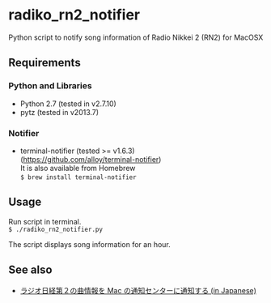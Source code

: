 # radiko_rn2_notifier
Python script to notify song information of Radio Nikkei 2 (RN2) for MacOSX

## Requirements
### Python and Libraries

  - Python 2.7 (tested in v2.7.10)
  - pytz (tested in v2013.7)

### Notifier

  - terminal-notifier (tested >= v1.6.3)  
    (https://github.com/alloy/terminal-notifier)  
    It is also available from Homebrew  
    `$ brew install terminal-notifier`

## Usage

Run script in terminal.  
`$ ./radiko_rn2_notifier.py`

The script displays song information for an hour.

## See also

  - [ラジオ日経第２の曲情報を Mac の通知センターに通知する (in Japanese)](https://www8281uo.sakura.ne.jp/blog/?p=204)

